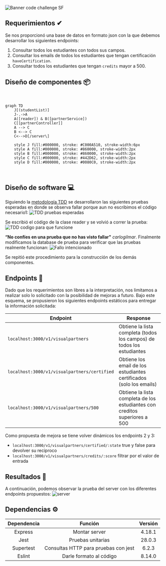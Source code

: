 ![Banner code challenge SF](https://user-images.githubusercontent.com/89102805/167199468-7be7a609-11fc-4518-a0df-d53fabe73af3.png)

## Requerimientos ✔
Se nos proporcionó una base de datos en formato json con la que debemos desarrollar los siguientes endpoints:
1. Consultar todos los estudiantes con todos sus campos.
2. Consultar los emails de todos los estudiantes que tengan certificación `haveCertification`.
3. Consultar todos los estudiantes que tengan `credits` mayor a 500.

## Diseño de componentes 📦
<br>

```mermaid
graph TD
    J[(studentList)]
    J-.->A
    A([reader]) & B([partnerService])
    C[[partnerController]]
    A --> C
    B <--> C
    C<-->D[/server\]
    
    style J fill:#000000, stroke: #C000A510, stroke-width:6px
    style A fill:#000000, stroke: #860000, stroke-width:2px
    style B fill:#000000, stroke: #860000, stroke-width:2px
    style C fill:#000000, stroke: #442D62, stroke-width:2px
    style D fill:#000000, stroke: #0080C0, stroke-width:2px
```

<br>

## Diseño de software 💻
Siguiendo la [metodología TDD](https://martinfowler.com/bliki/TestDrivenDevelopment.html) se desarrollaron las siguientes pruebas esperadas en donde se observa fallar porque aun no escribimos el código necesario1:
![TDD pruebas esperadas](https://user-images.githubusercontent.com/89102805/167199428-0dc06d24-7287-46eb-aa9e-0bc2d8b66b54.png)

Se escribió el código de la clase reader y se volvió a correr la prueba:
![TDD codigo para que funcione](https://user-images.githubusercontent.com/89102805/167199948-49b21115-4a9a-42e1-ae26-cd1ee67265b1.png)

 **“No confíes en una prueba que no has visto fallar"** *carlogilmar*. Finalmente modificamos la database de prueba para verificar que las pruebas realmente funcionan:
![Fallo intencionado](https://user-images.githubusercontent.com/89102805/167201546-c391b936-e071-4394-a203-b649e3a5ef6a.gif)

Se repitió este procedimiento para la construcción de los demás componentes.

## Endpoints 🎇

Dado que los requerimientos son libres a la interpretación, nos limitamos a realizar solo lo solicitado con la posibilidad de mejoras a futuro. Bajo este esquema, se propusieron los siguientes endpoints estáticos para entregar la información solicitada:

| Endpoint | Response |
|---|---|
| `localhost:3000/v1/visualpartners` | Obtiene la lista completa (todos los campos) de todos los estudiantes |
| `localhost:3000/v1/visualpartners/certified` | Obtiene los email de los estudiantes certificados (solo los emails) |
| `localhost:3000/v1/visualpartners/500` | Obtiene la lista completa de los estudiantes con creditos superiores a 500 |

Como propuesta de mejora se tiene volver dinámicos los endpoints 2 y 3:
- `localhost:3000/v1/visualpartners/certified/:state` true y false para devolver su reciproco 
- `localhost:3000/v1/visualpartners/credits/:score` filtrar por el valor de entrada


## Resultados 🎁

A continuación, podemos observar la prueba del server con los diferentes endpoints propuestos:
![server](https://user-images.githubusercontent.com/89102805/167203620-69d39b35-8c73-4500-8426-61808a5ce230.gif)

## Dependencias ⚙

| Dependencia  |  Función | Versión  |
| :------------: | :------------: | :------------: |
| Express  | Montar server   | 4.18.1 |
| Jest  | Pruebas unitarias   | 28.0.3  |
| Supertest  | Consultas HTTP para pruebas con jest   | 6.2.3  |
| Eslint  | Darle formato al código   | 8.14.0 |

